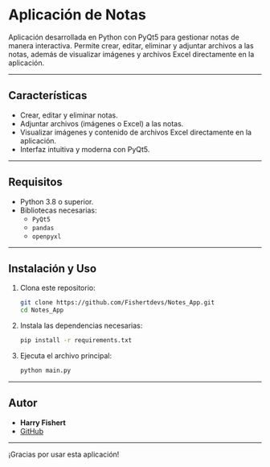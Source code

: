 # Aplicación de Notas 

Aplicación desarrollada en Python con PyQt5 para gestionar notas de manera interactiva. Permite crear, editar, eliminar y adjuntar archivos a las notas, además de visualizar imágenes y archivos Excel directamente en la aplicación.

---

## Características
- Crear, editar y eliminar notas.
- Adjuntar archivos (imágenes o Excel) a las notas.
- Visualizar imágenes y contenido de archivos Excel directamente en la aplicación.
- Interfaz intuitiva y moderna con PyQt5.

---

## Requisitos
- Python 3.8 o superior.
- Bibliotecas necesarias:
  - `PyQt5`
  - `pandas`
  - `openpyxl`

---

## Instalación y Uso
1. Clona este repositorio:
   ```bash
   git clone https://github.com/Fishertdevs/Notes_App.git
   cd Notes_App
   ```
2. Instala las dependencias necesarias:
   ```bash
   pip install -r requirements.txt
   ```
3. Ejecuta el archivo principal:
   ```bash
   python main.py
   ```

---

## Autor
- **Harry Fishert**
- [GitHub](https://github.com/Fishertdevs)

---

¡Gracias por usar esta aplicación!